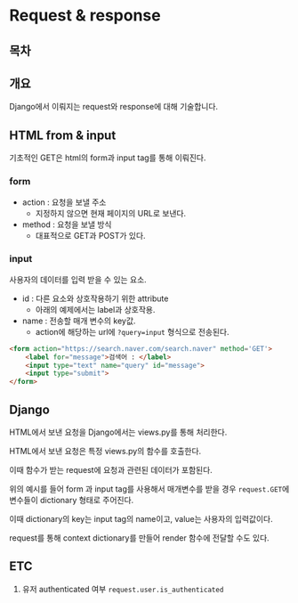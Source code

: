 # Request & response



## 목차

## 개요
Django에서 이뤄지는 request와 response에 대해 기술합니다.

## HTML from & input
기초적인 GET은 html의 form과 input tag를 통해 이뤄진다.

### form
- action : 요청을 보낼 주소
    - 지정하지 않으면 현재 페이지의 URL로 보낸다.
- method : 요청을 보낼 방식
    - 대표적으로 GET과 POST가 있다.

### input
사용자의 데이터를 입력 받을 수 있는 요소.
- id : 다른 요소와 상호작용하기 위한 attribute
    - 아래의 예제에서는 label과 상호작용.
- name : 전송할 매개 변수의 key값.
    - action에 해당하는 url에 `?query=input` 형식으로 전송된다.

```html
<form action="https://search.naver.com/search.naver" method='GET'>
    <label for="message">검색어 : </label>
    <input type="text" name="query" id="message">
    <input type="submit">
</form>
```

## Django
HTML에서 보낸 요청을 Django에서는 views.py를 통해 처리한다.

HTML에서 보낸 요청은 특정 views.py의 함수를 호출한다.

이때 함수가 받는 request에 요청과 관련된 데이터가 포함된다.

위의 예시를 들어 form 과 input tag를 사용해서 매개변수를 받을 경우 `request.GET`에 변수들이 dictionary 형태로 주어진다.

이때 dictionary의 key는 input tag의 name이고, value는 사용자의 입력값이다.

request를 통해 context dictionary를 만들어 render 함수에 전달할 수도 있다.


## ETC
1. 유저 authenticated 여부
`request.user.is_authenticated`